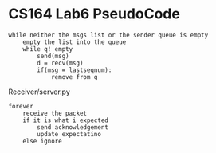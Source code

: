 # CS164 Lab6 PseudoCode
```
while neither the msgs list or the sender queue is empty
	empty the list into the queue
	while q! empty
		send(msg)
		d = recv(msg)
		if(msg = lastseqnum):
			remove from q
```

Receiver/server.py

```
forever
	receive the packet
	if it is what i expected
		send acknowledgement
		update expectatino
	else ignore
